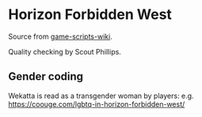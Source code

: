 # Horizon Forbidden West

Source from [game-scripts-wiki](https://game-scripts-wiki.blogspot.com/2022/02/horizon-ii-forbidden-west-transcript.html).

Quality checking by Scout Phillips.

## Gender coding

Wekatta is read as a transgender woman by players: e.g. https://coouge.com/lgbtq-in-horizon-forbidden-west/